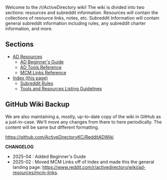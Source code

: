 Welcome to the /r/ActiveDirectory wiki! The wiki is divided into two sections: resources and subreddit information. Resources will contain the collections of resource links, notes, etc. Subreddit Information will contain general subreddit information including rules, any subreddit charter information, and more. 

## Sections
- [AD Resources](https://www.reddit.com/r/activedirectory/wiki/ad-resources)
    - [AD Beginner's Guide](https://www.reddit.com/r/activedirectory/wiki/ad-resources/ad-beginners-guide)
    - [AD Tools Reference](https://www.reddit.com/r/activedirectory/wiki/ad-resources/ad-tools)
    - [MCM Links Reference](https://www.reddit.com/r/activedirectory/wiki/ad-resources/mcm-links)
- [Index (this page)](https://www.reddit.com/r/activedirectory/wiki/index)
    - [Subreddit Rules](https://www.reddit.com/r/activedirectory/wiki/index/Subreddit-Rules.md)
    - [Tools and Resources Listing Guidelines](https://www.reddit.com/r/activedirectory/wiki/index/Tools-And-Resources-Listing-Guidelines)

## GitHub Wiki Backup
We are also maintaining a, mostly, up-to-date copy of the wiki in GitHub as a just-in-case. We'll move any changes from there to here periodically. The content will be same but different formatting. 

https://github.com/ActiveDirectoryKC/RedditADWiki

**CHANGELOG**
- 2025-04 : Added Beginner's Guide
- 2025-02 : Moved MCM Links off of Index and made this the general landing page: https://www.reddit.com/r/activedirectory/wiki/ad-resources/mcm-links.
